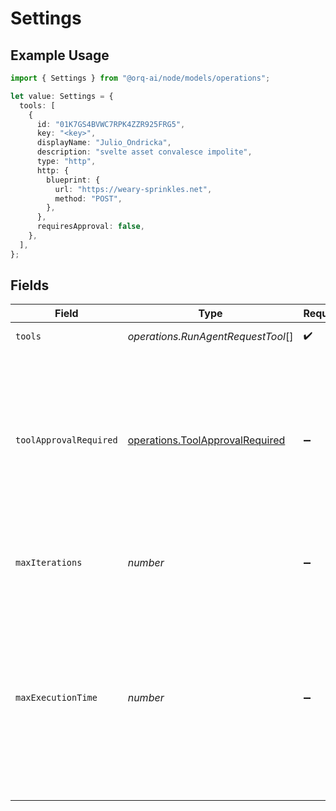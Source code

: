 # Settings

## Example Usage

```typescript
import { Settings } from "@orq-ai/node/models/operations";

let value: Settings = {
  tools: [
    {
      id: "01K7GS4BVWC7RPK4ZZR925FRG5",
      key: "<key>",
      displayName: "Julio_Ondricka",
      description: "svelte asset convalesce impolite",
      type: "http",
      http: {
        blueprint: {
          url: "https://weary-sprinkles.net",
          method: "POST",
        },
      },
      requiresApproval: false,
    },
  ],
};
```

## Fields

| Field                                                                                                                                                                                                                                                       | Type                                                                                                                                                                                                                                                        | Required                                                                                                                                                                                                                                                    | Description                                                                                                                                                                                                                                                 |
| ----------------------------------------------------------------------------------------------------------------------------------------------------------------------------------------------------------------------------------------------------------- | ----------------------------------------------------------------------------------------------------------------------------------------------------------------------------------------------------------------------------------------------------------- | ----------------------------------------------------------------------------------------------------------------------------------------------------------------------------------------------------------------------------------------------------------- | ----------------------------------------------------------------------------------------------------------------------------------------------------------------------------------------------------------------------------------------------------------- |
| `tools`                                                                                                                                                                                                                                                     | *operations.RunAgentRequestTool*[]                                                                                                                                                                                                                          | :heavy_check_mark:                                                                                                                                                                                                                                          | Tools available to the agent                                                                                                                                                                                                                                |
| `toolApprovalRequired`                                                                                                                                                                                                                                      | [operations.ToolApprovalRequired](../../models/operations/toolapprovalrequired.md)                                                                                                                                                                          | :heavy_minus_sign:                                                                                                                                                                                                                                          | If all, the agent will require approval for all tools. If respect_tool, the agent will require approval for tools that have the requires_approval flag set to true. If none, the agent will not require approval for any tools.                             |
| `maxIterations`                                                                                                                                                                                                                                             | *number*                                                                                                                                                                                                                                                    | :heavy_minus_sign:                                                                                                                                                                                                                                          | Maximum iterations(llm calls) before the agent will stop executing.                                                                                                                                                                                         |
| `maxExecutionTime`                                                                                                                                                                                                                                          | *number*                                                                                                                                                                                                                                                    | :heavy_minus_sign:                                                                                                                                                                                                                                          | Maximum time (in seconds) for the agent thinking process. This does not include the time for tool calls and sub agent calls. It will be loosely enforced, the in progress LLM calls will not be terminated and the last assistant message will be returned. |